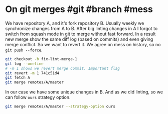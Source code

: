 # On git merges #git #branch #mess

We have repository A, and it's fork repository B. Usually weekly we synchronize changes from A to B. After big linting changes in A I forgot to switch from squash mode in git to merge without fast forward. In a result new merge show the same diff log (based on commits) and even giving merge conflict.
So we want to revert it. We agree on mess on history, so no `git push --force`.

```bash
git checkout -b fix-lint-merge-1
git log --oneline
# -m 1 shows we revert merge commit. Important flag
git revert -m 1 741c51d4
git fetch A
git merge remotes/A/master
```

In our case we have some unique changes in B. And as we did linting, so we can follow `ours`  strategy option.
```bash
git merge remotes/A/master --strategy-option ours
```

